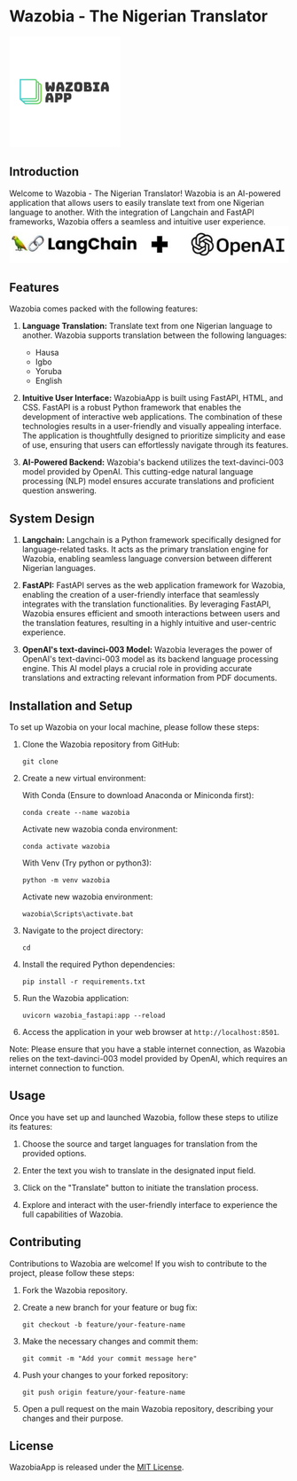# Wazobia - The Nigerian Translator

![Wazobia Logo](static/wazo.png)

## Introduction

Welcome to Wazobia - The Nigerian Translator! Wazobia is an AI-powered application that allows users to easily translate text from one Nigerian language to another. With the integration of Langchain and FastAPI frameworks, Wazobia offers a seamless and intuitive user experience.
![LangChain](/langchain_open_ai.jpg)
## Features

Wazobia comes packed with the following features:

1. **Language Translation:** Translate text from one Nigerian language to another. Wazobia supports translation between the following languages:
   - Hausa
   - Igbo
   - Yoruba
   - English

3. **Intuitive User Interface:** WazobiaApp is built using FastAPI, HTML, and CSS. FastAPI is a robust Python framework that enables the development of interactive web applications. The combination of these technologies results in a user-friendly and visually appealing interface. The application is thoughtfully designed to prioritize simplicity and ease of use, ensuring that users can effortlessly navigate through its features.

4. **AI-Powered Backend:** Wazobia's backend utilizes the text-davinci-003 model provided by OpenAI. This cutting-edge natural language processing (NLP) model ensures accurate translations and proficient question answering.

## System Design

1. **Langchain:** Langchain is a Python framework specifically designed for language-related tasks. It acts as the primary translation engine for Wazobia, enabling seamless language conversion between different Nigerian languages.

2. **FastAPI:** FastAPI serves as the web application framework for Wazobia, enabling the creation of a user-friendly interface that seamlessly integrates with the translation functionalities. By leveraging FastAPI, Wazobia ensures efficient and smooth interactions between users and the translation features, resulting in a highly intuitive and user-centric experience.

3. **OpenAI's text-davinci-003 Model:** Wazobia leverages the power of OpenAI's text-davinci-003 model as its backend language processing engine. This AI model plays a crucial role in providing accurate translations and extracting relevant information from PDF documents.

## Installation and Setup

To set up Wazobia on your local machine, please follow these steps:

1. Clone the Wazobia repository from GitHub:

   ```
   git clone 
   ```

2. Create a new virtual environment:

   With Conda (Ensure to download Anaconda or Miniconda first):
   ```
   conda create --name wazobia
   ```
   Activate new wazobia conda environment:
   ```
   conda activate wazobia
   ```

   With Venv (Try python or python3):
   ```
   python -m venv wazobia
   ```

   Activate new wazobia environment:
   ```
   wazobia\Scripts\activate.bat
   ```

3. Navigate to the project directory:

   ```
   cd 
   ```

4. Install the required Python dependencies:

   ```
   pip install -r requirements.txt
   ```
   
5. Run the Wazobia application:

   ```
   uvicorn wazobia_fastapi:app --reload
   ```

6. Access the application in your web browser at `http://localhost:8501`.

Note: Please ensure that you have a stable internet connection, as Wazobia relies on the text-davinci-003 model provided by OpenAI, which requires an internet connection to function.

## Usage

Once you have set up and launched Wazobia, follow these steps to utilize its features:

1. Choose the source and target languages for translation from the provided options.

2. Enter the text you wish to translate in the designated input field.

3. Click on the "Translate" button to initiate the translation process.

4. Explore and interact with the user-friendly interface to experience the full capabilities of Wazobia.

## Contributing

Contributions to Wazobia are welcome! If you wish to contribute to the project, please follow these steps:

1. Fork the Wazobia repository.

2. Create a new branch for your feature or bug fix:

   ```
   git checkout -b feature/your-feature-name
   ```

3. Make the necessary changes and commit them:

   ```
   git commit -m "Add your commit message here"
   ```

4. Push your changes to your forked repository:

   ```
   git push origin feature/your-feature-name
   ```

5. Open a pull request on the main Wazobia repository, describing your changes and their purpose.

## License

WazobiaApp is released under the [MIT License](LICENSE).
